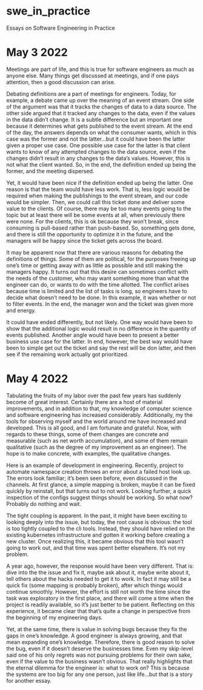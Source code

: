 # swe_in_practice
Essays on Software Engineering in Practice

# May 3 2022
Meetings are part of life, and this is true for software engineers as much as anyone else. Many things get discussed at meetings, and if one pays attention, then a good discussion can arise. 

Debating definitions are a part of meetings for engineers. Today, for example, a debate came up over the meaning of an event stream. One side of the argument was that it tracks the changes of data to a data source. The other side argued that it tracked any changes to the data, even if the values in the data didn’t change. It is a subtle difference but an important one because it determines what gets published to the event stream. At the end of the day, the answers depends on what the consumer wants, which in this case was the former and not the latter…but it could have been the latter given a proper use case. One possible use case for the latter is that client wants to know of any attempted changes to the data source, even if the changes didn’t result in any changes to the data’s values. However, this is not what the client wanted. So, in the end, the definition ended up being the former, and the meeting dispersed. 

Yet, it would have been nice if the definition ended up being the latter. One reason is that the team would have less work. That is, less logic would be required when making the publishings to the event stream, and our code would be simpler. Then, we could call this ticket done and deliver some value to the clients.  Of course, there may be too many events going to the topic but at least there will be some events at all, when previously there were none. For the clients, this is ok because they won’t break, since consuming is pull-based rather than push-based. So, something gets done, and there is still the opportunity to optimize it in the future, and the managers will be happy since the ticket gets across the board. 

It may be apparent now that there are various reasons for debating the definitions of things. Some of them are political, for the purposes freeing up one’s time or getting away with as little as possible and still making the managers happy. It turns out that this desire can sometimes conflict with the needs of the customer, who may want something more than what the engineer can do, or wants to do with the time allotted. The conflict arises because time is limited and the list of tasks is long, so engineers have to decide what doesn’t need to be done. In this example, it was whether or not to filter events. In the end, the manager won and the ticket was given more and energy. 

It could have ended differently, but not likely. One way would have been to show that the additional logic would result in no difference in the quantity of events published. Another angle would have been to present a better business use case for the latter. In end, however, the best way would have been to simple get out the ticket and say the rest will be don latter, and then see if the remaining work actually got prioritized.  

# May 4 2022

Tabulating the fruits of my labor over the past few years has suddenly become of great interest.  Certainly there are a host of material improvements, and in addition to that, my knowledge of computer science and software engineering has increased considerably. Additionally, my the tools for observing myself and the world around me have increased and developed. This is all good, and I am fortunate and grateful. Now, with regards to these things, some of them changes are concrete and measurable (such as net worth accumulation), and some of them remain qualitative (such as the degree of my improvement as an engineer). The hope is to make concrete, with examples, the qualitative changes.

Here is an example of development in engineering. Recently, project to automate namespace creation throws an error about a failed host look up. The errors look familiar; it’s been seen before, even discussed in the channels. At first glance, a simple mapping is broken, maybe it can be fixed quickly by reinstall, but that turns out to not work. Looking further, a quick inspection of the configs suggest things should be working. So what now? Probably do nothing and wait. 

The tight coupling is apparent. In the past, it might have been exciting to looking deeply into the issue, but today, the root cause is obvious: the tool is too tightly coupled to the cli tools.  Instead, they should have relied on the existing kubernetes infrastructure and gotten it working before creating a new cluster. Once realizing this, it became obvious that this tool wasn’t going to work out, and that time was spent better elsewhere. It’s not my problem.

A year ago, however, the response would have been very different. That is: dive into the the issue and fix it, maybe ask about it, maybe write about it, tell others about the hacks needed to get it to work. In fact it may still be a quick fix (some mapping is probably broken), after which things would continue smoothly. However, the effort is still not worth the time since the task was exploratory in the first place, and there will come a time when the project is readily available, so it’s just better to be patient.  Reflecting on this experience, it became clear that that’s quite a change in perspective from the beginning of my engineering days. 

Yet, at the same time, there is value in solving bugs because they fix the gaps in one’s knowledge. A good engineer is always growing, and that mean expanding one’s knowledge. 
Therefore, there is good reason to solve the bug, even if it doesn’t deserve the businesses time. Even my skip-level said one of his only regrets was not pursuing problems for their own sake, even if the value to the business wasn’t obvious. That really highlights that the eternal dilemma for the engineer is: what to work on? This is because the systems are too big for any one person, just like life…but that is a story for another essay. 

